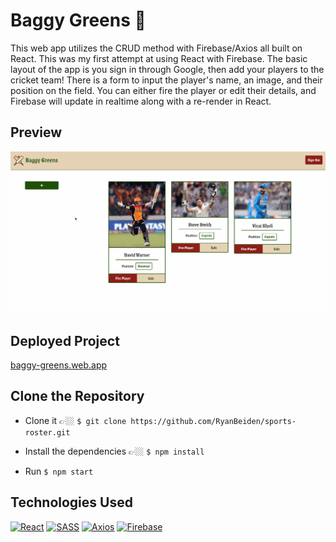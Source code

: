 # Baggy Greens 🏏

This web app utilizes the CRUD method with Firebase/Axios all built on React. This was my first attempt at using React with Firebase. The basic layout of the app is you sign in through Google, then add your players to the cricket team! There is a form to input the player's name, an image, and their position on the field. You can either fire the player or edit their details, and Firebase will update in realtime along with a re-render in React.

## Preview

![Baggy Greens Demo](./gifs/baggy-greens-demo.gif)

## Deployed Project

[baggy-greens.web.app](https://baggy-greens.web.app/)

## Clone the Repository
- Clone it 👉🏼 `$ git clone https://github.com/RyanBeiden/sports-roster.git`

- Install the dependencies 👉🏼 `$ npm install`

- Run `$ npm start`

## Technologies Used
[![React](https://img.shields.io/badge/-React-2c9fcc?style=flat-square)](#) [![SASS](https://img.shields.io/badge/-SASS-2c9fcc?style=flat-square)](#) [![Axios](https://img.shields.io/badge/-Axios-2c9fcc?style=flat-square)](#) [![Firebase](https://img.shields.io/badge/-Firebase-2c9fcc?style=flat-square)](#)
